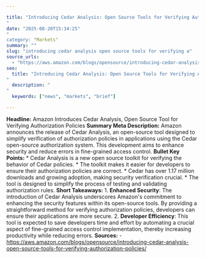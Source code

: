 ```yaml
---

title: "Introducing Cedar Analysis: Open Source Tools for Verifying Authorization Policies'"
date: "2025-08-20T15:34:25""
category: "Markets"
summary: ""
slug: "introducing cedar analysis open source tools for verifying a"
source_urls:
  - "https://aws.amazon.com/blogs/opensource/introducing-cedar-analysis-open-source-tools-for-verifying-authorization-policies/"
seo:
  title: "Introducing Cedar Analysis: Open Source Tools for Verifying Authorization Policies | Hash n Hedge'"
  description: ""
  keywords: ["news", "markets", "brief"]

---
```

**Headline:** Amazon Introduces Cedar Analysis, Open Source Tool for Verifying Authorization Policies  **Summary Meta Description:** Amazon announces the release of Cedar Analysis, an open-source tool designed to simplify verification of authorization policies in applications using the Cedar open-source authorization system. This development aims to enhance security and reduce errors in fine-grained access control.  **Bullet Key Points:**  * Cedar Analysis is a new open source toolkit for verifying the behavior of Cedar policies. * The toolkit makes it easier for developers to ensure their authorization policies are correct. * Cedar has over 1.17 million downloads and growing adoption, making security verification crucial. * The tool is designed to simplify the process of testing and validating authorization rules.  **Short Takeaways:**  1. **Enhanced Security**: The introduction of Cedar Analysis underscores Amazon's commitment to enhancing the security features within its open-source tools. By providing a straightforward method for verifying authorization policies, developers can ensure their applications are more secure. 2. **Developer Efficiency**: This tool is expected to save developers time and effort by automating a crucial aspect of fine-grained access control implementation, thereby increasing productivity while reducing errors.  **Sources:** - https://aws.amazon.com/blogs/opensource/introducing-cedar-analysis-open-source-tools-for-verifying-authorization-policies/ 
